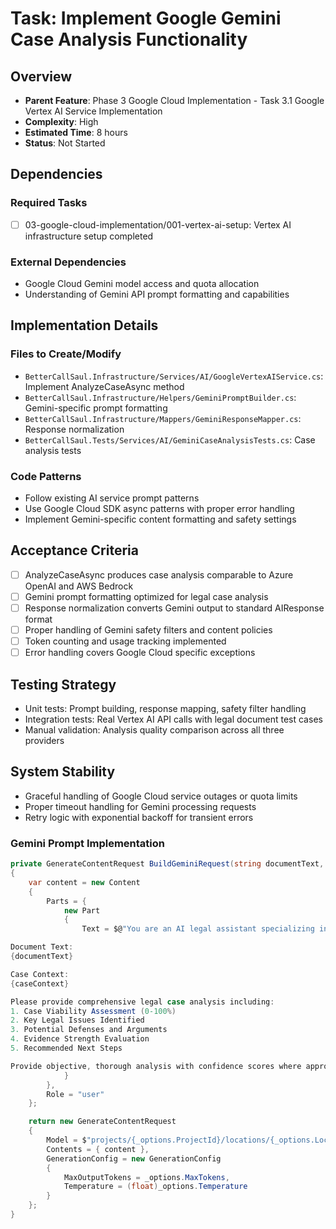 # Task: Implement Google Gemini Case Analysis Functionality

## Overview
- **Parent Feature**: Phase 3 Google Cloud Implementation - Task 3.1 Google Vertex AI Service Implementation
- **Complexity**: High
- **Estimated Time**: 8 hours
- **Status**: Not Started

## Dependencies
### Required Tasks
- [ ] 03-google-cloud-implementation/001-vertex-ai-setup: Vertex AI infrastructure setup completed

### External Dependencies
- Google Cloud Gemini model access and quota allocation
- Understanding of Gemini API prompt formatting and capabilities

## Implementation Details
### Files to Create/Modify
- `BetterCallSaul.Infrastructure/Services/AI/GoogleVertexAIService.cs`: Implement AnalyzeCaseAsync method
- `BetterCallSaul.Infrastructure/Helpers/GeminiPromptBuilder.cs`: Gemini-specific prompt formatting
- `BetterCallSaul.Infrastructure/Mappers/GeminiResponseMapper.cs`: Response normalization
- `BetterCallSaul.Tests/Services/AI/GeminiCaseAnalysisTests.cs`: Case analysis tests

### Code Patterns
- Follow existing AI service prompt patterns
- Use Google Cloud SDK async patterns with proper error handling
- Implement Gemini-specific content formatting and safety settings

## Acceptance Criteria
- [ ] AnalyzeCaseAsync produces case analysis comparable to Azure OpenAI and AWS Bedrock
- [ ] Gemini prompt formatting optimized for legal case analysis
- [ ] Response normalization converts Gemini output to standard AIResponse format
- [ ] Proper handling of Gemini safety filters and content policies
- [ ] Token counting and usage tracking implemented
- [ ] Error handling covers Google Cloud specific exceptions

## Testing Strategy
- Unit tests: Prompt building, response mapping, safety filter handling
- Integration tests: Real Vertex AI API calls with legal document test cases
- Manual validation: Analysis quality comparison across all three providers

## System Stability
- Graceful handling of Google Cloud service outages or quota limits
- Proper timeout handling for Gemini processing requests
- Retry logic with exponential backoff for transient errors

### Gemini Prompt Implementation
```csharp
private GenerateContentRequest BuildGeminiRequest(string documentText, string caseContext)
{
    var content = new Content
    {
        Parts = {
            new Part
            {
                Text = $@"You are an AI legal assistant specializing in case analysis for public defenders.

Document Text:
{documentText}

Case Context:
{caseContext}

Please provide comprehensive legal case analysis including:
1. Case Viability Assessment (0-100%)
2. Key Legal Issues Identified
3. Potential Defenses and Arguments
4. Evidence Strength Evaluation
5. Recommended Next Steps

Provide objective, thorough analysis with confidence scores where appropriate."
            }
        },
        Role = "user"
    };

    return new GenerateContentRequest
    {
        Model = $"projects/{_options.ProjectId}/locations/{_options.Location}/publishers/google/models/{_options.ModelId}",
        Contents = { content },
        GenerationConfig = new GenerationConfig
        {
            MaxOutputTokens = _options.MaxTokens,
            Temperature = (float)_options.Temperature
        }
    };
}
```